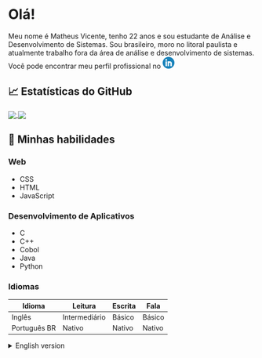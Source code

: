 
# Olá! <img src="https://github.com/MattheusVicente/MattheusVicente/blob/main/wave.gif" height="1px">

Meu nome é Matheus Vicente, tenho 22 anos e sou estudante de Análise e Desenvolvimento de Sistemas. Sou brasileiro, moro no litoral paulista e atualmente trabalho fora da área de análise e desenvolvimento de sistemas. Você pode encontrar meu perfil profissional no [![LinkedIn][1.2]][1]


## &#x1f4c8; Estatísticas do GitHub
<a href="https://github.com/MattheusVicente/MattheusVicente">
  <img align="center" src="https://github-readme-stats.vercel.app/api?username=mattheusvicente&show_icons=true&theme=chartreuse-dark&locale=pt-br" />
</a>
<a href="https://github.com/MattheusVicente/MattheusVicente">
  <img align="center" src="https://github-readme-stats.vercel.app/api/top-langs/?username=MattheusVicente&theme=chartreuse-dark&locale=pt-br" />
</a>

## 📜 Minhas habilidades

### Web

- CSS
- HTML
- JavaScript

### Desenvolvimento de Aplicativos

- C
- C++
- Cobol
- Java
- Python

### Idiomas

| Idioma       | Leitura       | Escrita | Fala   |
| ------------ | ------------- | ------- | ------ |
| Inglês       | Intermediário | Básico  | Básico |
| Português BR | Nativo        | Nativo  | Nativo |


<details>
<summary>
  English version
</summary>
  
# Hello! <img src="https://github.com/MattheusVicente/MattheusVicente/blob/main/wave.gif" width="30px">
  
My name is Matheus Vicente, I'm 22 years old and I'm a Systems Analysis and Development student. I am Brazilian, live on the coast of São Paulo and currently work outside the area of analysis and systems development. You can find my professional profile at [![LinkedIn][1.2]][1]

## &#x1f4c8; GitHub Stats
<a href="https://github.com/MattheusVicente/MattheusVicente">
  <img align="center" src="https://github-readme-stats.vercel.app/api?username=mattheusvicente&show_icons=true&theme=chartreuse-dark" />
</a>
<a href="https://github.com/MattheusVicente/MattheusVicente">
  <img align="center" src="https://github-readme-stats.vercel.app/api/top-langs/?username=MattheusVicente&theme=chartreuse-dark" />
</a>

## 📜 My skills

### Web technologies

- CSS
- HTML
- JavaScript

### Application Development

- C
- C++
- Cobol
- Java
- Python

### Languages

| Language      | Reading       | Writing | Speech |
| ------------- | ------------- | ------- | ------ |
| English       | Intermediary  | Basic   | Basic  |
| Portuguese BR | Native        | Native  | Native |

</details>


<!-- icons without padding -->

[1.2]: https://github.com/MattheusVicente/MattheusVicente/blob/main/linkedin-icon%20(1).png


<!-- links to your social media accounts -->

[1]: https://www.linkedin.com/in/matheus-vicente-027a23b9/
